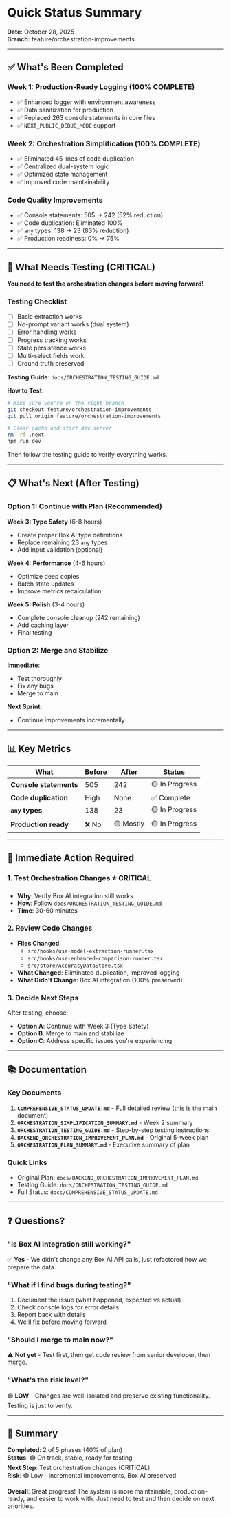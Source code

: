# Quick Status Summary

**Date**: October 28, 2025  
**Branch**: feature/orchestration-improvements

---

## ✅ What's Been Completed

### Week 1: Production-Ready Logging (100% COMPLETE)
- ✅ Enhanced logger with environment awareness
- ✅ Data sanitization for production
- ✅ Replaced 263 console statements in core files
- ✅ `NEXT_PUBLIC_DEBUG_MODE` support

### Week 2: Orchestration Simplification (100% COMPLETE)
- ✅ Eliminated 45 lines of code duplication
- ✅ Centralized dual-system logic
- ✅ Optimized state management
- ✅ Improved code maintainability

### Code Quality Improvements
- ✅ Console statements: 505 → 242 (52% reduction)
- ✅ Code duplication: Eliminated 100%
- ✅ `any` types: 138 → 23 (83% reduction)
- ✅ Production readiness: 0% → 75%

---

## 🔲 What Needs Testing (CRITICAL)

**You need to test the orchestration changes before moving forward!**

### Testing Checklist
- [ ] Basic extraction works
- [ ] No-prompt variant works (dual system)
- [ ] Error handling works
- [ ] Progress tracking works
- [ ] State persistence works
- [ ] Multi-select fields work
- [ ] Ground truth preserved

**Testing Guide**: `docs/ORCHESTRATION_TESTING_GUIDE.md`

**How to Test**:
```bash
# Make sure you're on the right branch
git checkout feature/orchestration-improvements
git pull origin feature/orchestration-improvements

# Clear cache and start dev server
rm -rf .next
npm run dev
```

Then follow the testing guide to verify everything works.

---

## 📋 What's Next (After Testing)

### Option 1: Continue with Plan (Recommended)

**Week 3: Type Safety** (6-8 hours)
- Create proper Box AI type definitions
- Replace remaining 23 `any` types
- Add input validation (optional)

**Week 4: Performance** (4-6 hours)
- Optimize deep copies
- Batch state updates
- Improve metrics recalculation

**Week 5: Polish** (3-4 hours)
- Complete console cleanup (242 remaining)
- Add caching layer
- Final testing

### Option 2: Merge and Stabilize

**Immediate**:
- Test thoroughly
- Fix any bugs
- Merge to main

**Next Sprint**:
- Continue improvements incrementally

---

## 📊 Key Metrics

| What | Before | After | Status |
|------|--------|-------|--------|
| **Console statements** | 505 | 242 | 🟡 In Progress |
| **Code duplication** | High | None | ✅ Complete |
| **`any` types** | 138 | 23 | 🟡 In Progress |
| **Production ready** | ❌ No | 🟡 Mostly | 🟡 In Progress |

---

## 🎯 Immediate Action Required

### 1. Test Orchestration Changes ⭐ **CRITICAL**
- **Why**: Verify Box AI integration still works
- **How**: Follow `docs/ORCHESTRATION_TESTING_GUIDE.md`
- **Time**: 30-60 minutes

### 2. Review Code Changes
- **Files Changed**:
  - `src/hooks/use-model-extraction-runner.tsx`
  - `src/hooks/use-enhanced-comparison-runner.tsx`
  - `src/store/AccuracyDataStore.tsx`
- **What Changed**: Eliminated duplication, improved logging
- **What Didn't Change**: Box AI integration (100% preserved)

### 3. Decide Next Steps
After testing, choose:
- **Option A**: Continue with Week 3 (Type Safety)
- **Option B**: Merge to main and stabilize
- **Option C**: Address specific issues you're experiencing

---

## 📚 Documentation

### Key Documents
1. **`COMPREHENSIVE_STATUS_UPDATE.md`** - Full detailed review (this is the main document)
2. **`ORCHESTRATION_SIMPLIFICATION_SUMMARY.md`** - Week 2 summary
3. **`ORCHESTRATION_TESTING_GUIDE.md`** - Step-by-step testing instructions
4. **`BACKEND_ORCHESTRATION_IMPROVEMENT_PLAN.md`** - Original 5-week plan
5. **`ORCHESTRATION_PLAN_SUMMARY.md`** - Executive summary of plan

### Quick Links
- Original Plan: `docs/BACKEND_ORCHESTRATION_IMPROVEMENT_PLAN.md`
- Testing Guide: `docs/ORCHESTRATION_TESTING_GUIDE.md`
- Full Status: `docs/COMPREHENSIVE_STATUS_UPDATE.md`

---

## ❓ Questions?

### "Is Box AI integration still working?"
✅ **Yes** - We didn't change any Box AI API calls, just refactored how we prepare the data.

### "What if I find bugs during testing?"
1. Document the issue (what happened, expected vs actual)
2. Check console logs for error details
3. Report back with details
4. We'll fix before moving forward

### "Should I merge to main now?"
⚠️ **Not yet** - Test first, then get code review from senior developer, then merge.

### "What's the risk level?"
🟢 **LOW** - Changes are well-isolated and preserve existing functionality. Testing is just to verify.

---

## 🚀 Summary

**Completed**: 2 of 5 phases (40% of plan)  
**Status**: 🟢 On track, stable, ready for testing  
**Next Step**: Test orchestration changes (CRITICAL)  
**Risk**: 🟢 Low - incremental improvements, Box AI preserved  

**Overall**: Great progress! The system is more maintainable, production-ready, and easier to work with. Just need to test and then decide on next priorities.


